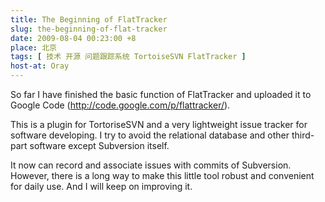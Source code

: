 ```yaml
---
title: The Beginning of FlatTracker
slug: the-beginning-of-flat-tracker
date: 2009-08-04 00:23:00 +8
place: 北京
tags: [ 技术 开源 问题跟踪系统 TortoiseSVN FlatTracker ]
host-at: Oray
---
```

So far I have finished the basic function of FlatTracker and uploaded it to Google Code (<http://code.google.com/p/flattracker/>).

This is a plugin for TortoriseSVN and a very lightweight issue tracker for software developing. I try to avoid the relational database and other third-part software except Subversion itself.

It now can record and associate issues with commits of Subversion. However, there is a long way to make this little tool robust and convenient for daily use. And I will keep on improving it.
